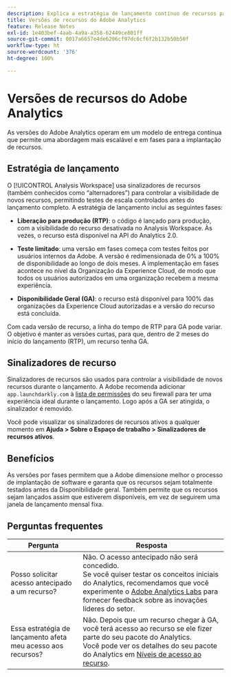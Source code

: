 ```yaml
---
description: Explica a estratégia de lançamento contínuo de recursos para o Adobe Analytics
title: Versões de recursos do Adobe Analytics
feature: Release Notes
exl-id: 1e403bef-4aab-4a9a-a358-62449ce801ff
source-git-commit: 0017a6657e4de6206cf97dc6cf6f2b132b50b50f
workflow-type: ht
source-wordcount: '376'
ht-degree: 100%

---
```


# Versões de recursos do Adobe Analytics

As versões do Adobe Analytics operam em um modelo de entrega contínua que permite uma abordagem mais escalável e em fases para a implantação de recursos.

## Estratégia de lançamento

O [!UICONTROL Analysis Workspace] usa sinalizadores de recursos (também conhecidos como “alternadores”) para controlar a visibilidade de novos recursos, permitindo testes de escala controlados antes do lançamento completo. A estratégia de lançamento inclui as seguintes fases:

* **Liberação para produção (RTP)**: o código é lançado para produção, com a visibilidade do recurso desativada no Analysis Workspace. Às vezes, o recurso está disponível na API do Analytics 2.0.

* **Teste limitado**: uma versão em fases começa com testes feitos por usuários internos da Adobe. A versão é redimensionada de 0% a 100% de disponibilidade ao longo de dois meses. A implementação em fases acontece no nível da Organização da Experience Cloud, de modo que todos os usuários autorizados em uma organização recebem a mesma experiência.

* **Disponibilidade Geral (GA)**: o recurso está disponível para 100% das organizações da Experience Cloud autorizadas e a versão do recurso está concluída.

Com cada versão de recurso, a linha do tempo de RTP para GA pode variar. O objetivo é manter as versões curtas, para que, dentro de 2 meses do início do lançamento (RTP), um recurso tenha GA.

## Sinalizadores de recurso

Sinalizadores de recursos são usados para controlar a visibilidade de novos recursos durante o lançamento. A Adobe recomenda adicionar `app.launchdarkly.com` à [lista de permissões](/help/technotes/ip-addresses.md) do seu firewall para ter uma experiência ideal durante o lançamento. Logo após a GA ser atingida, o sinalizador é removido.

Você pode visualizar os sinalizadores de recursos ativos a qualquer momento em **Ajuda > Sobre o Espaço de trabalho > Sinalizadores de recursos ativos**.

## Benefícios

As versões por fases permitem que a Adobe dimensione melhor o processo de implantação de software e garanta que os recursos sejam totalmente testados antes da Disponibilidade geral. Também permite que os recursos sejam lançados assim que estiverem disponíveis, em vez de seguirem uma janela de lançamento mensal fixa.

## Perguntas frequentes

| Pergunta | Resposta |
| --- | --- |
| Posso solicitar acesso antecipado a um recurso? | Não. O acesso antecipado não será concedido.<br>Se você quiser testar os conceitos iniciais do Analytics, recomendamos que você experimente o [Adobe Analytics Labs](/help/analyze/labs.md) para fornecer feedback sobre as inovações líderes do setor. |
| Essa estratégia de lançamento afeta meu acesso aos recursos? | Não. Depois que um recurso chegar à GA, você terá acesso ao recurso se ele fizer parte do seu pacote do Analytics.<br>Você pode ver os detalhes do seu pacote do Analytics em [Níveis de acesso ao recurso](/help/admin/get-started/company/feature-access-levels.md). |
